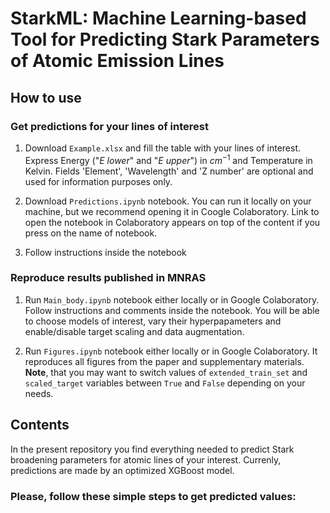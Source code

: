 # StarkML: Machine Learning-based Tool for Predicting Stark Parameters of Atomic Emission Lines

## How to use

### Get predictions for your lines of interest

1. Download `Example.xlsx` and fill the table with your lines of interest. Express Energy ("*E lower*" and "*E upper*") in $cm^{-1}$ and Temperature in Kelvin. Fields 'Element', 'Wavelength' and 'Z number' are optional and used for information purposes only.

2. Download `Predictions.ipynb` notebook. You can run it locally on your machine, but we recommend opening it in Coogle Colaboratory. Link to open the notebook in Colaboratory appears on top of the content if you press on the name of notebook.

3. Follow instructions inside the notebook

### Reproduce results published in MNRAS <link will be available later>

1. Run `Main_body.ipynb` notebook either locally or in Google Colaboratory. Follow instructions and comments inside the notebook. You will be able to choose models of interest, vary their hyperpapameters and enable/disable target scaling and data augmentation.

2. Run `Figures.ipynb` notebook either locally or in Google Colaboratory. It reproduces all figures from the paper and supplementary materials. **Note**, that you may want to switch values of `extended_train_set` and `scaled_target` variables between `True` and `False` depending on your needs.  

## Contents

In the present repository you find everything needed to predict Stark broadening parameters for atomic lines of your interest. Currenly, predictions are made by an optimized XGBoost model.

### Please, follow these simple steps to get predicted values:
